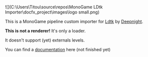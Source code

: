 ![](C:\Users\Titou\source\repos\MonoGame LDtk Importer\docfx_project\images\logo small.png)

This is a MonoGame pipeline custom importer for [Ldtk](https://ldtk.io/) by [Deepnight](https://deepnight.net/).

**This is not a renderer!** It's only a loader.

It doesn't support (yet) externals levels.

You can find a [documentation](https://chamalowmoelleux.github.io/MonoGame-LDtk-Importer) here (not finished yet)